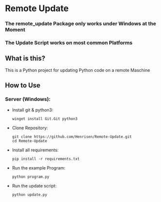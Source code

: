 # Remote Update

### The remote_update Package only works under Windows at the Moment
### The Update Script works on most common Platforms

## What is this?
This is a Python project for updating Python code on a remote Maschine

## How to Use
### Server (Windows):
 - Install git & python3:
   ```
   winget install Git.Git python3
   ```
 - Clone Repository:
   ```
   git clone https://github.com/Henrisen/Remote-Update.git
   cd Remote-Update
   ```
 - Install all requirements:
   ```
   pip install -r requirements.txt
   ```
 - Run the example Program:
   ```
   python program.py
   ```
 - Run the update script:
   ```
   python update.py
   ```
